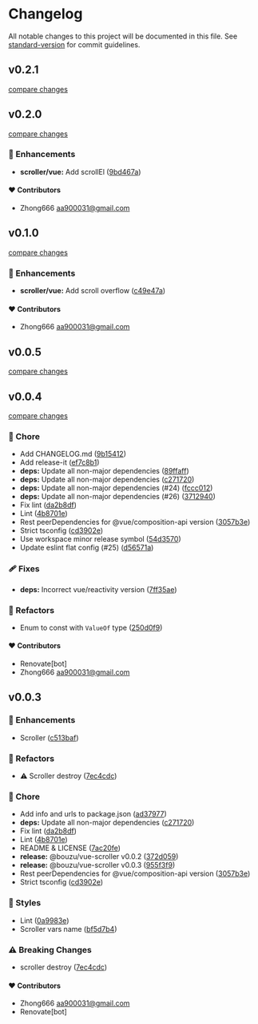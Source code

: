 # Changelog

All notable changes to this project will be documented in this file. See [standard-version](https://github.com/conventional-changelog/standard-version) for commit guidelines.


## v0.2.1

[compare changes](https://github.com/aa900031/bouzu/compare/@bouzu/vue-scroller@0.2.0...@bouzu/vue-scroller@0.2.1)

## v0.2.0

[compare changes](https://github.com/aa900031/bouzu/compare/@bouzu/vue-scroller@0.1.0...@bouzu/vue-scroller@0.2.0)

### 🚀 Enhancements

-  **scroller/vue:** Add scrollEl ([9bd467a](https://github.com/aa900031/bouzu/commit/9bd467ace0304b5899394153a65b222344442e49))



#### ❤️ Contributors

- Zhong666 <aa900031@gmail.com>

## v0.1.0

[compare changes](https://github.com/aa900031/bouzu/compare/@bouzu/vue-scroller@0.0.5...@bouzu/vue-scroller@0.1.0)

### 🚀 Enhancements

-  **scroller/vue:** Add scroll overflow ([c49e47a](https://github.com/aa900031/bouzu/commit/c49e47a204cb100fa4f69221f5a0c5f034f4ee9b))



#### ❤️ Contributors

- Zhong666 <aa900031@gmail.com>

## v0.0.5

[compare changes](https://github.com/aa900031/bouzu/compare/@bouzu/vue-scroller@0.0.4...@bouzu/vue-scroller@0.0.5)

## v0.0.4

[compare changes](https://github.com/aa900031/bouzu/compare/@bouzu/vue-scroller@0.0.3...@bouzu/vue-scroller@0.0.4)

### 🏡 Chore

-  Add CHANGELOG.md ([9b15412](https://github.com/aa900031/bouzu/commit/9b15412d70b944c1e9e4a496e50ecb7ec48a6840))
-  Add release-it ([ef7c8b1](https://github.com/aa900031/bouzu/commit/ef7c8b14b469552dac0ed2b4efb9fd1ab5b61f37))
-  **deps:** Update all non-major dependencies ([89ffaff](https://github.com/aa900031/bouzu/commit/89ffaff0fab0e807c3f9ee9b4d36900a8b341f48))
-  **deps:** Update all non-major dependencies ([c271720](https://github.com/aa900031/bouzu/commit/c2717204b0644df33c7baa42a1e2ed0a186c886b))
-  **deps:** Update all non-major dependencies (#24) ([fccc012](https://github.com/aa900031/bouzu/commit/fccc012683f7049248c9bde817872428fe226772))
-  **deps:** Update all non-major dependencies (#26) ([3712940](https://github.com/aa900031/bouzu/commit/371294030664dd26fbe60fddf4a34caa222fb2af))
-  Fix lint ([da2b8df](https://github.com/aa900031/bouzu/commit/da2b8df9f1c547fd5c42be5db048cc0dffbb96b3))
-  Lint ([4b8701e](https://github.com/aa900031/bouzu/commit/4b8701e446e0af8f8f2fda55a510e6cd8f1c5ff5))
-  Rest peerDependencies for @vue/composition-api version ([3057b3e](https://github.com/aa900031/bouzu/commit/3057b3e87d1eb9825128904631084633ffc78013))
-  Strict tsconfig ([cd3902e](https://github.com/aa900031/bouzu/commit/cd3902ead870acfc9e47caa0080e24d0225f7179))
-  Use workspace minor release symbol ([54d3570](https://github.com/aa900031/bouzu/commit/54d35704b772abab6d147007e52d33c7b99c9468))
-  Update eslint flat config (#25) ([d56571a](https://github.com/aa900031/bouzu/commit/d56571ad92d0bfd60816fb2763f7abd9be169dff))

### 🩹 Fixes

-  **deps:** Incorrect vue/reactivity version ([7ff35ae](https://github.com/aa900031/bouzu/commit/7ff35aea5676b82c93c81587e3aa4a9b3b7086cb))

### 💅 Refactors

-  Enum to const with `ValueOf` type ([250d0f9](https://github.com/aa900031/bouzu/commit/250d0f98a871f280953feb0d09fb17bb50209303))



#### ❤️ Contributors

- Renovate[bot] 
- Zhong666 <aa900031@gmail.com>

## v0.0.3



### 🚀 Enhancements

-  Scroller ([c513baf](https://github.com/aa900031/bouzu/commit/c513bafe7344797f89333f00831995568cd1831b))

### 💅 Refactors

-  ⚠️ Scroller destroy ([7ec4cdc](https://github.com/aa900031/bouzu/commit/7ec4cdcc6f2608b60cc90300b9beeb32b56907e7))

### 🏡 Chore

-  Add info and urls to package.json ([ad37977](https://github.com/aa900031/bouzu/commit/ad37977146715b780e67f7507c7b7ee45e981274))
-  **deps:** Update all non-major dependencies ([c271720](https://github.com/aa900031/bouzu/commit/c2717204b0644df33c7baa42a1e2ed0a186c886b))
-  Fix lint ([da2b8df](https://github.com/aa900031/bouzu/commit/da2b8df9f1c547fd5c42be5db048cc0dffbb96b3))
-  Lint ([4b8701e](https://github.com/aa900031/bouzu/commit/4b8701e446e0af8f8f2fda55a510e6cd8f1c5ff5))
-  README & LICENSE ([7ac20fe](https://github.com/aa900031/bouzu/commit/7ac20fec0b0344885df567387e4a387efa60a304))
-  **release:** @bouzu/vue-scroller v0.0.2 ([372d059](https://github.com/aa900031/bouzu/commit/372d0594763118256a60102f25f2c14787b2b89e))
-  **release:** @bouzu/vue-scroller v0.0.3 ([955f3f9](https://github.com/aa900031/bouzu/commit/955f3f958638ad561844d7044455b4fae9b56c36))
-  Rest peerDependencies for @vue/composition-api version ([3057b3e](https://github.com/aa900031/bouzu/commit/3057b3e87d1eb9825128904631084633ffc78013))
-  Strict tsconfig ([cd3902e](https://github.com/aa900031/bouzu/commit/cd3902ead870acfc9e47caa0080e24d0225f7179))

### 🎨 Styles

-  Lint ([0a9983e](https://github.com/aa900031/bouzu/commit/0a9983eb2bf9391c42027e4faa8f29e3ea0eb104))
-  Scroller vars name ([bf5d7b4](https://github.com/aa900031/bouzu/commit/bf5d7b49cbecc9f70adf28d248398373bfecfafd))


### ⚠️ Breaking Changes

-  scroller destroy ([7ec4cdc](https://github.com/aa900031/bouzu/commit/7ec4cdcc6f2608b60cc90300b9beeb32b56907e7))

#### ❤️ Contributors

- Zhong666 <aa900031@gmail.com>
- Renovate[bot]
